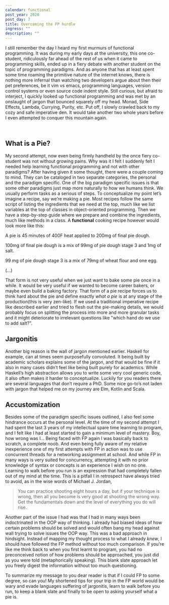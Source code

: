 ```yaml
---
calendar: functional
post_year: 2020
post_day: 7
title: Overcoming the FP hurdle
ingress: ""
description: ""
---
```

I still remember the day I heard my first murmurs of functional programming. It was during my early days at the university, this one co-student, ridiculously far ahead of the rest of us when it came to programming skills, ended up in a fiery debate with another student on the topic of programming paradigms. And as anyone that has at least spent some time roaming the primitive nature of the internet knows, there is nothing more infernal than watching two developers argue about then their pet preferences, be it vim vs emacs, programming languages, version control systems or even source code indent style. Still curious, but afraid to interject, I quickly looked up functional programming and was met by an onslaught of jargon that bounced squarely off my head. Monad, Side Effects, Lambda, Currying, Purity, etc. Put off, I slowly crawled back to my cozy and safe imperative den. It would take another two whole years before I even attempted to conquer this mountain again.

 
## What is a Pie?

My second attempt, now even being firmly handheld by the once fiery co-student was not without growing pains. Why was it I felt I suddenly felt I needed help learning functional programming and not with other paradigms? After having given it some thought, there were a couple coming to mind. They can be cataloged in two separate categories, the personal and the paradigm specific. One of the big paradigm specific issues is that some other paradigms just map more naturally to how we humans think. We usually perform tasks as a serious of steps. To conceptualize my point let’s imagine a recipe, say we’re making a pie. Most recipes follow the same script of listing the ingredients that we need at the top, much like we list variables at the top of classes in object-oriented programming. Then we have a step-by-step guide where we prepare and combine the ingredients, much like methods in a class. A **functional** cooking recipe however would look more like this:

A pie is 45 minutes of 400F heat applied to 200mg of final pie dough.

100mg of final pie dough is a mix of 99mg of pie dough stage 3 and 1mg of salt.

99 mg of pie dough stage 3 is a mix of 79mg of wheat flour and one egg.

(...)

That form is not very useful when we just want to bake some pie once in a while. It would be very useful if we wanted to become career bakers, or maybe even build a baking factory. That form of a pie recipe forces us to think hard about the pie and define exactly _what a pie_ is at any stage of the production(this is very zen-like). If we used a traditional imperative recipe like described earlier and tried to flesh out the pie-making details, we would probably focus on splitting the process into more and more granular tasks and it might deteriorate to irrelevant questions like "which hand do we use to add salt?".

## Jargonitis

Another big reason is the wall of jargon mentioned earlier. Haskell for example, can at times seem purposefully convoluted. It being built by academic scholars explains some of the jargon, and that would be fine if it also in many cases didn’t feel like being built purely for academics. While Haskell’s high abstraction allows you to write some very cool generic code, it also often makes it harder to conceptualize. Luckily for you readers there are several languages that don’t require a PhD. Some nice go-to’s not laden with jargon that helped me on my journey are Elm, Kotlin and Scala.

## Accustomization

Besides some of the paradigm specific issues outlined, I also feel some hindrance occurs at the personal level. At the time of my second attempt I had spent the last 3 years of my intellectual spare time learning to program, and I felt like I had at least started to gain a minimum level of mastery. Boy, how wrong was I... Being faced with FP again I was basically back to scratch, a complete noob. And even being fully aware of my relative inexperience one of my first attempts with FP in action was to use concurrent threads for a networking assignment at school. And while FP in many ways is very suited for concurrency, attempting it with no prior knowledge of syntax or concepts is an experience I wish on no one. Learning to walk before you run is an expression that had completely fallen out of my mind at the time. This is a pitfall I in retrospect have always tried to avoid, as in the wise words of Michael J. Jordan, 

>You can practice shooting eight hours a day, but if your technique is wrong, then all you become is very good at shooting the wrong way. Get the fundamentals down and the level of everything you do will rise.

Another part of the issue I had was that I had in many ways been indoctrinated in the OOP way of thinking. I already had biased ideas of how certain problems should be solved and would often bang my head against wall trying to solve issues the OOP way. This was a bad approach in hindsight. Instead of mapping my thought process to what I already _knew_, I should have followed the FP method without too much comparison. If you're like me think back to when you first learnt to program, you had no preconceived notion of how problems should be approached, you just did as you were told (metaphorically speaking). This blank slate approach let you freely digest the information without too much questioning.

To summarize my message to you dear reader is that if I could FP to some degree, so can you! My shortened tips for your trip in the FP world would be wary and evade languages suffering of jargonitis, learn to walk before you run, to keep a blank slate and finally to be open to asking yourself what a pie is.
